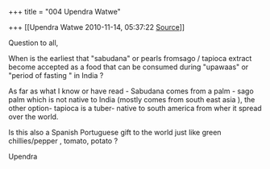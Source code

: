 +++
title = "004 Upendra Watwe"

+++
[[Upendra Watwe	2010-11-14, 05:37:22 [Source](https://groups.google.com/g/samskrita/c/rnDwKLTVuTM)]]



Question to all,

When is the earliest that "sabudana" or pearls fromsago / tapioca extract become accepted as a food that can be consumed during "upawaas" or "period of fasting " in India ?

As far as what I know or have read - Sabudana comes from a palm - sago palm which is not native to India (mostly comes from south east asia ), the other option- tapioca is a tuber- native to south america from wher it spread over the world.  

Is this also a Spanish Portuguese gift to the world just like green chillies/pepper , tomato, potato ?

Upendra

  

